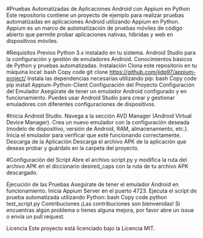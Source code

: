#Pruebas Automatizadas de Aplicaciones Android con Appium en Python
Este repositorio contiene un proyecto de ejemplo para realizar pruebas automatizadas en aplicaciones Android utilizando Appium en Python. Appium es un marco de automatización de pruebas móviles de código abierto que permite probar aplicaciones nativas, híbridas y web en dispositivos móviles.

#Requisitos Previos
Python 3.x instalado en tu sistema.
Android Studio para la configuración y gestión de emuladores Android.
Conocimientos básicos de Python y pruebas automatizadas.
Instalación
Clona este repositorio en tu máquina local:
bash
Copy code
git clone https://github.com/jidp97/appium-project/
Instala las dependencias necesarias utilizando pip:
bash
Copy code
pip install Appium-Python-Client
Configuración del Proyecto
Configuración del Emulador
Asegúrate de tener un emulador Android configurado y en funcionamiento. Puedes usar Android Studio para crear y gestionar emuladores con diferentes configuraciones de dispositivos.

#Inicia Android Studio.
Navega a la sección AVD Manager (Android Virtual Device Manager).
Crea un nuevo emulador con la configuración deseada (modelo de dispositivo, versión de Android, RAM, almacenamiento, etc.).
Inicia el emulador para verificar que esté funcionando correctamente.
Descarga de la Aplicación
Descarga el archivo APK de la aplicación que deseas probar y guárdalo en la carpeta del proyecto.

#Configuración del Script
Abre el archivo script.py y modifica la ruta del archivo APK en el diccionario desired_caps con la ruta de tu archivo APK descargado.

Ejecución de las Pruebas
Asegúrate de tener el emulador Android en funcionamiento.
Inicia Appium Server en el puerto 4723.
Ejecuta el script de prueba automatizada utilizando Python:
bash
Copy code
python test_script.py
Contribuciones
¡Las contribuciones son bienvenidas! Si encuentras algún problema o tienes alguna mejora, por favor abre un issue o envía un pull request.

Licencia
Este proyecto está licenciado bajo la Licencia MIT.
